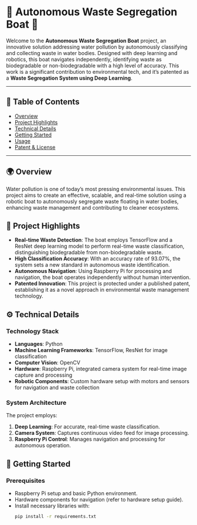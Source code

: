 # 🚤 Autonomous Waste Segregation Boat 🌊

Welcome to the **Autonomous Waste Segregation Boat** project, an innovative solution addressing water pollution by autonomously classifying and collecting waste in water bodies. Designed with deep learning and robotics, this boat navigates independently, identifying waste as biodegradable or non-biodegradable with a high level of accuracy. This work is a significant contribution to environmental tech, and it’s patented as a **Waste Segregation System using Deep Learning**.

---

## 📜 Table of Contents
- [Overview](#overview)
- [Project Highlights](#project-highlights)
- [Technical Details](#technical-details)
- [Getting Started](#getting-started)
- [Usage](#usage)
- [Patent & License](#patent--license)

---

## 🌍 Overview
Water pollution is one of today’s most pressing environmental issues. This project aims to create an effective, scalable, and real-time solution using a robotic boat to autonomously segregate waste floating in water bodies, enhancing waste management and contributing to cleaner ecosystems.

## 🌟 Project Highlights
- **Real-time Waste Detection**: The boat employs TensorFlow and a ResNet deep learning model to perform real-time waste classification, distinguishing biodegradable from non-biodegradable waste.
- **High Classification Accuracy**: With an accuracy rate of 93.07%, the system sets a new standard in autonomous waste identification.
- **Autonomous Navigation**: Using Raspberry Pi for processing and navigation, the boat operates independently without human intervention.
- **Patented Innovation**: This project is protected under a published patent, establishing it as a novel approach in environmental waste management technology.

## ⚙️ Technical Details

### Technology Stack
- **Languages**: Python
- **Machine Learning Frameworks**: TensorFlow, ResNet for image classification
- **Computer Vision**: OpenCV
- **Hardware**: Raspberry Pi, integrated camera system for real-time image capture and processing
- **Robotic Components**: Custom hardware setup with motors and sensors for navigation and waste collection

### System Architecture
The project employs:
1. **Deep Learning**: For accurate, real-time waste classification.
2. **Camera System**: Captures continuous video feed for image processing.
3. **Raspberry Pi Control**: Manages navigation and processing for autonomous operation.

## 🚀 Getting Started

### Prerequisites
- Raspberry Pi setup and basic Python environment.
- Hardware components for navigation (refer to hardware setup guide).
- Install necessary libraries with:
   ```bash
   pip install -r requirements.txt
